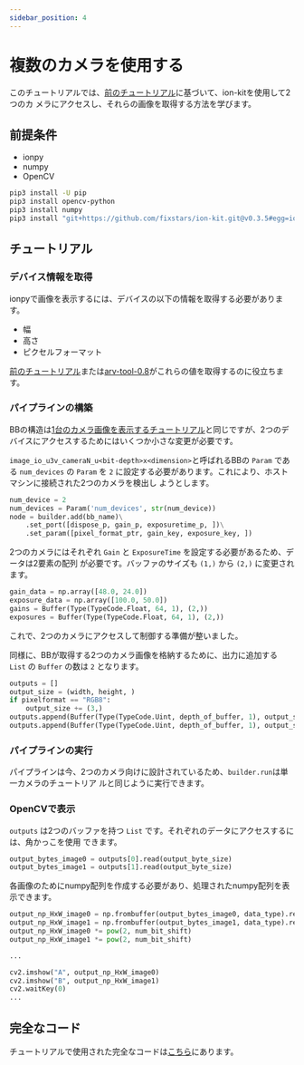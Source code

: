 ```yaml
---
sidebar_position: 4
---
```


# 複数のカメラを使用する

このチュートリアルでは、[前のチュートリアル](display-image)に基づいて、ion-kitを使用して2つのカ
メラにアクセスし、それらの画像を取得する方法を学びます。

## 前提条件

* ionpy
* numpy
* OpenCV

```bash
pip3 install -U pip
pip3 install opencv-python
pip3 install numpy
pip3 install "git+https://github.com/fixstars/ion-kit.git@v0.3.5#egg=ionpy&subdirectory=python" 
```

## チュートリアル

### デバイス情報を取得

ionpyで画像を表示するには、デバイスの以下の情報を取得する必要があります。

* 幅
* 高さ
* ピクセルフォーマット

[前のチュートリアル](obtain-device-info.md)または[arv-tool-0.8](../../external/aravis/arv-tools.md)がこれらの値を取得するのに役立ちます。

### パイプラインの構築

BBの構造は[1台のカメラ画像を表示するチュートリアル](display-image)と同じですが、2つのデバイスにアクセスするためにはいくつか小さな変更が必要です。

`image_io_u3v_cameraN_u<bit-depth>x<dimension>`と呼ばれるBBの `Param` である `num_devices` の `Param` を `2` に設定する必要があります。これにより、ホストマシンに接続された2つのカメラを検出し 
ようとします。

```python
num_device = 2
num_devices = Param('num_devices', str(num_device))
node = builder.add(bb_name)\
    .set_port([dispose_p, gain_p, exposuretime_p, ])\
    .set_param([pixel_format_ptr, gain_key, exposure_key, ])
```

2つのカメラにはそれぞれ `Gain` と `ExposureTime` を設定する必要があるため、データは2要素の配列 が必要です。バッファのサイズも `(1,)` から `(2,)` に変更されます。

```python
gain_data = np.array([48.0, 24.0])
exposure_data = np.array([100.0, 50.0])
gains = Buffer(Type(TypeCode.Float, 64, 1), (2,))
exposures = Buffer(Type(TypeCode.Float, 64, 1), (2,))
```

これで、2つのカメラにアクセスして制御する準備が整いました。

同様に、BBが取得する2つのカメラ画像を格納するために、出力に追加する `List` の `Buffer` の数は `2` となります。

```python
outputs = []
output_size = (width, height, )
if pixelformat == "RGB8":
    output_size += (3,)
outputs.append(Buffer(Type(TypeCode.Uint, depth_of_buffer, 1), output_size))
outputs.append(Buffer(Type(TypeCode.Uint, depth_of_buffer, 1), output_size))
```

### パイプラインの実行

パイプラインは今、2つのカメラ向けに設計されているため、`builder.run`は単一カメラのチュートリア 
ルと同じように実行できます。

### OpenCVで表示

`outputs` は2つのバッファを持つ `List` です。それぞれのデータにアクセスするには、角かっこを使用
できます。

```python
output_bytes_image0 = outputs[0].read(output_byte_size)
output_bytes_image1 = outputs[1].read(output_byte_size)
```

各画像のためにnumpy配列を作成する必要があり、処理されたnumpy配列を表示できます。

```python
output_np_HxW_image0 = np.frombuffer(output_bytes_image0, data_type).reshape(buf_size_opencv)  
output_np_HxW_image1 = np.frombuffer(output_bytes_image1, data_type).reshape(buf_size_opencv)  
output_np_HxW_image0 *= pow(2, num_bit_shift)
output_np_HxW_image1 *= pow(2, num_bit_shift)

...

cv2.imshow("A", output_np_HxW_image0)
cv2.imshow("B", output_np_HxW_image1)
cv2.waitKey(0)
...
```

## 完全なコード

チュートリアルで使用された完全なコードは[こちら](https://github.com/Sensing-Dev/tutorials/blob/v23.11.01/python/tutorial1_display_2cam.py)にあります。